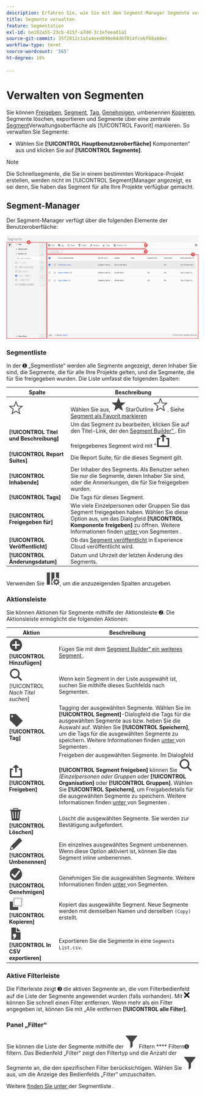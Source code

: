 ```yaml
---
description: Erfahren Sie, wie Sie mit dem Segment-Manager Segmente verwalten können, z. B. Segmente freigeben, filtern, taggen, genehmigen, kopieren, löschen und als Favoriten markieren.
title: Segmente verwalten
feature: Segmentation
exl-id: be182a55-23cb-415f-a7d0-3c1efeead1a1
source-git-commit: 35f2812c1a1a4eed090e04d67014fcebf88a80ec
workflow-type: tm+mt
source-wordcount: '565'
ht-degree: 16%

---
```


# Verwalten von Segmenten


Sie können [Freigeben](t-seg-share.md), [Segment](t-seg-filter.md), [Tag](seg-tag.md), [Genehmigen](seg-approve.md), umbenennen [Kopieren](seg-copy.md), Segmente löschen, exportieren und Segmente über eine zentrale [Segment](t-seg-favorite.md)Verwaltungsoberfläche als [!UICONTROL Favorit] markieren. So verwalten Sie Segmente:

* Wählen Sie **[!UICONTROL Hauptbenutzeroberfläche]** Komponenten“ aus und klicken Sie auf **[!UICONTROL Segmente]**.


>[!NOTE]
>
>Die Schnellsegmente, die Sie in einem bestimmten Workspace-Projekt erstellen, werden nicht im [!UICONTROL Segment]Manager angezeigt, es sei denn, Sie haben das Segment für alle Ihre Projekte verfügbar gemacht.
>

## Segment-Manager

Der Segment-Manager verfügt über die folgenden Elemente der Benutzeroberfläche:

![Segmentschnittstelle](assets/segments-manager.png)

### Segmentliste

In der ➊ „Segmentliste“ werden alle Segmente angezeigt, deren Inhaber Sie sind, die Segmente, die für alle Ihre Projekte gelten, und die Segmente, die für Sie freigegeben wurden. Die Liste umfasst die folgenden Spalten:

| Spalte | Beschreibung |
| --- | --- | 
| ![UnausgefüllterStern](/help/assets/icons/StarOutline.svg) | Wählen Sie aus, ![ ein Segment ](/help/assets/icons/Star.svg)StarOutline![ zu bevorzugen oder ](/help/assets/icons/StarOutline.svg). Siehe [Segment als Favorit markieren](t-seg-favorite.md) |
| **[!UICONTROL Titel und Beschreibung]** | Um das Segment zu bearbeiten, klicken Sie auf den Titel-Link, der den [Segment Builder“ ](seg-build.md). Ein freigegebenes Segment wird mit &quot;![&quot; ](/help/assets/icons/ShareAlt.svg). |
| **[!UICONTROL Report Suites]** | Die Report Suite, für die dieses Segment gilt. |
| **[!UICONTROL Inhabende]** | Der Inhaber des Segments. Als Benutzer sehen Sie nur die Segmente, deren Inhaber Sie sind, oder die Anmerkungen, die für Sie freigegeben wurden. |
| **[!UICONTROL Tags]** | Die Tags für dieses Segment. |
| **[!UICONTROL Freigegeben für]** | Wie viele Einzelpersonen oder Gruppen Sie das Segment freigegeben haben. Wählen Sie diese Option aus, um das Dialogfeld **[!UICONTROL Komponente freigeben]** zu öffnen. Weitere Informationen finden [ unter ](t-seg-share.md) von Segmenten . |
| **[!UICONTROL Veröffentlicht]** | Ob das [Segment veröffentlicht](seg-publish.md) in Experience Cloud veröffentlicht wird. |
| **[!UICONTROL Änderungsdatum]** | Datum und Uhrzeit der letzten Änderung des Segments. |

Verwenden Sie ![Spalteneinstellung](/help/assets/icons/ColumnSetting.svg), um die anzuzeigenden Spalten anzugeben.

### Aktionsleiste

Sie können Aktionen für Segmente mithilfe der Aktionsleiste ➋. Die Aktionsleiste ermöglicht die folgenden Aktionen:

| Aktion | Beschreibung |
|---|---|
| ![Hinzufügen](/help/assets/icons/AddCircle.svg) **[!UICONTROL Hinzufügen]** | Fügen Sie mit dem [Segment Builder“ ein weiteres Segment ](seg-build.md). |
| ![Suchen](/help/assets/icons/Search.svg) [!UICONTROL *Nach Titel suchen*] | Wenn kein Segment in der Liste ausgewählt ist, suchen Sie mithilfe dieses Suchfelds nach Segmenten. |
| ![Label](/help/assets/icons/Label.svg) **[!UICONTROL Tag]** | Tagging der ausgewählten Segmente. Wählen Sie im **[!UICONTROL Segment]**-Dialogfeld die Tags für die ausgewählten Segmente aus bzw. heben Sie die Auswahl auf. Wählen Sie **[!UICONTROL Speichern]**, um die Tags für die ausgewählten Segmente zu speichern. Weitere Informationen finden [ unter ](seg-tag.md) von Segmenten . |
| ![Freigeben](/help/assets/icons/ShareAlt.svg) **[!UICONTROL Freigeben]** | Freigeben der ausgewählten Segmente. Im Dialogfeld **[!UICONTROL Segment freigeben]** können Sie ![Suchen](/help/assets/icons/Search.svg) *(Einzelpersonen oder Gruppen* oder **[!UICONTROL Organisation]** oder **[!UICONTROL Gruppen]**. Wählen Sie **[!UICONTROL Speichern]**, um Freigabedetails für die ausgewählten Segmente zu speichern. Weitere Informationen finden [ unter ](t-seg-share.md) von Segmenten . |
| ![Löschen](/help/assets/icons/Delete.svg) **[!UICONTROL Löschen]** | Löscht die ausgewählten Segmente. Sie werden zur Bestätigung aufgefordert. |
| ![Bearbeiten](/help/assets/icons/Edit.svg) **[!UICONTROL Umbenennen]** | Ein einzelnes ausgewähltes Segment umbenennen. Wenn diese Option aktiviert ist, können Sie das Segment inline umbenennen. |
| ![Häkchen](/help/assets/icons/CheckmarkCircle.svg) **[!UICONTROL Genehmigen]** | Genehmigen Sie die ausgewählten Segmente. Weitere Informationen finden [ unter ](seg-approve.md) von Segmenten. |
| ![Kopieren](/help/assets/icons/Copy.svg) **[!UICONTROL Kopieren]** | Kopiert das ausgewählte Segment. Neue Segmente werden mit demselben Namen und derselben `(Copy)` erstellt. |
| ![CSV-Datei](/help/assets/icons/FileCSV.svg) **[!UICONTROL In CSV exportieren]** | Exportieren Sie die Segmente in eine `Segments List.csv`. |

### Aktive Filterleiste

Die Filterleiste zeigt ➌ die aktiven Segmente an, die vom Filterbedienfeld auf die Liste der Segmente angewendet wurden (falls vorhanden). Mit ![XGröße75](/help/assets/icons/CrossSize75.svg) können Sie schnell einen Filter entfernen. Wenn mehr als ein Filter angegeben ist, können Sie mit „Alle entfernen **[!UICONTROL alle Filter]**.

### Panel „Filter“

Sie können die Liste der Segmente mithilfe der ![ des ](/help/assets/icons/Filter.svg)Filtern **** Filtern➍ filtern. Das Bedienfeld „Filter“ zeigt den Filtertyp und die Anzahl der Segmente an, die den spezifischen Filter berücksichtigen. Wählen Sie ![Filter](/help/assets/icons/Filter.svg) aus, um die Anzeige des Bedienfelds „Filter“ umzuschalten.

Weitere [ finden Sie unter ](t-seg-filter.md) der Segmentliste .


<!--

The Segment manager offers many ways of curating segments, such as sharing, filtering, tagging, approving, copying, deleting, and marking as favorites.

The Analytics Segment manager shows you all the segments you own and that have been shared with you. Admin-level users can see all segments in the organization. This overview presents the user interface and the capabilities of the Segment manager. 

![Segments manager](assets/segments-manager.png)

## Access the Segment manager

1. In Adobe Analytics, select the **[!UICONTROL Components]** tab, then select **[!UICONTROL Segments]**.

   Or 

   In an existing report, select the Segments icon ![](https://spectrum.adobe.com/static/icons/workflow_18/Smock_Segmentation_18_N.svg) in the left navigation, then select **[!UICONTROL Manage]**.

## Available actions in the Segment manager

In the Segment manager, you can:

* [Filter segments](/help/components/segmentation/segmentation-workflow/t-seg-filter.md)

* [Mark segments as favorites](/help/components/segmentation/segmentation-workflow/t-seg-favorite.md)

* [Approve segments](/help/components/segmentation/segmentation-workflow/seg-approve.md)

* [Tag segments](/help/components/segmentation/segmentation-workflow/seg-tag.md)

* [Share segments](/help/components/segmentation/segmentation-workflow/t-seg-share.md)

* Export a segment to a CSV file.

* [Copy segments](/help/components/segmentation/segmentation-workflow/seg-copy.md)

* [Delete segments](/help/components/segmentation/segmentation-workflow/seg-delete.md)

## Configure columns

You can configure the information displayed for each segment in the Segment manager by configuring the columns that are displayed.

To configure the visible columns in the Segment manager:

1. In Adobe Analytics, select the **[!UICONTROL Components]** tab, then select **[!UICONTROL Segments]**. 

1. In the Segment manager, select the **Customize columns** icon ![Customize columns icon](assets/customize-columns-icon.png), then select the columns that you want to be displayed in the Segment manager.

   The following columns are available:

   | Column title | Description  |
   |---|---|
   | Title and description | These values are provided in the Segment builder. To edit the title and description, select the title link to open the Segment builder.  |
   | Favorites  | Displays star icons next to each segment, allowing you to mark segments as favorites. For more information, see [Mark segments as favorites](/help/components/segmentation/segmentation-workflow/t-seg-favorite.md). |
   | Report suites  | This column indicates in which report suite the segment was last saved.  |
   | Owner  | Indicates who owns the segment. As a non-Admin, you can see only segments you own or those that were shared with you.  |
   | Tags (not checked in column selector, hence column not appearing)  | Tags that were applied to the segment, either by you or by people who shared the segment with you.  |
   | Shared with  | Lists individuals or groups (Admin only) or All (Admin only) that you shared the segment with. <p>When a segment is being shared by you or with you, a share icon displays next to the segment name.</p>|
   | Date modified  | Shows the date that the segment was last modified.  |
   | Used in | Shows where segments are currently being used, and how many times they are being used in each area. <p>For example, if the segment is being used in 40 projects and 2 alerts, then the value of this column shows as [!UICONTROL **42 components**].</p> <p>Select the value in this column to see the breakdown of where the segments are being used (for example, [!UICONTROL **Projects (40)**], [!UICONTROL **Alerts (2)**]). Furthermore, you can view the list of items where the segments are being used. For example, so see the list of projects where they are being used, select the [!UICONTROL **Projects (40)**] link.</p><p>Each of the following areas shows the number of instances of segments being used in that area:</p>  <ul><li>[!UICONTROL **Projects**]<p>Contains segments that were [created in the segment builder](/help/components/segmentation/segmentation-workflow/seg-build.md) and are available for all projects.</p></li><li>[!UICONTROL **Ad hoc components**]<p>Contains segments that were [created as quick segments](/help/analyze/analysis-workspace/components/segments/quick-segments.md) and are available only within a single project.</p></li><li>[!UICONTROL **Scheduled projects**]</li><li>[!UICONTROL **Mobile Scorecards**]</li><li>[!UICONTROL **Annotations**]</li><li>[!UICONTROL **Alerts**]</li><li>[!UICONTROL **Calculated metrics**]</li><li>[!UICONTROL **Report Builder**]<p>Selecting this option downloads a CSV file, with the following columns of data:</p><ul><li>Report Builder Name</li><li>Last accessed</li><li>Last accessed IMS User ID</li><li>Last accessed user name</li></ul><p>When viewing information for Report Builder, usage information is available starting in September 2024.</p></li></ul><p>This information can help you determine whether a component is valuable to users in your organization, where it is used, and if it needs to be deleted or modified.</p><p>Consider the following when viewing this column:</p><ul><li>This information is available only to system administrators.</li><li>The [!UICONTROL **Used in**] column does not display by default. [Configure columns](#configure-columns) to display it.</li><li>If a segment includes another segment in its definition, any use of that segment is not shown in the [!UICONTROL **Used in**] column. If a segment is included in the definition of another type of component (such as a calculated metric), then usage is shown in the [!UICONTROL **Used in**] column.</li><li>This information does not include usage from the API or Data Warehouse.</li><li>If there is no data in this column for a given component but it has a [!UICONTROL **Last used**] date, the component might have been used in an analysis without being saved.</li><li>Usage information is available starting in September 2023.</li></ul><p>You can use the [Data Dictionary](/help/analyze/analysis-workspace/components/data-dictionary/data-dictionary-overview.md) along with this information to help you keep track of and better understand how components are being used in your organization.</p>  |
   | Last used | Shows the date when the segment was last used in any of the following component types: <ul><li>Alerts</li><li>Calculated metrics</li><li>Projects</li><li>Scheduled projects</li><li>Segments</li></ul> <p>This information can help you determine whether a component is valuable to users in your organization, where it is used, and if it needs to be deleted or modified.</p><p>Consider the following when viewing this column:</p><ul><li>This information does not include usage from the API, Report Builder, or Data Warehouse.</li><li>For some components, this column might not contain data if the component was last used prior to September 2023.</li><li>This information is available only to system administrators.</li></ul><p>You can use the [Data Dictionary](/help/analyze/analysis-workspace/components/data-dictionary/data-dictionary-overview.md) along with this information to help you keep track of and better understand how components are being used in your organization. |
   
   {style="table-layout:auto"}

## How-To Video {#section_B3C5DA22DC5248DBA17C56E03DA2D4F2}

This [Adobe Analytics video](https://experienceleague.adobe.com/docs/analytics-learn/tutorials/components/segmentation/segment-management-and-sharing.html) gives a short overview of how to use the Segment manager.

-->